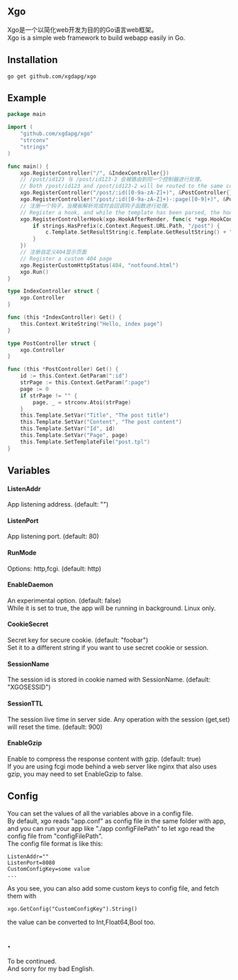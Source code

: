 ## Xgo
Xgo是一个以简化web开发为目的的Go语言web框架。  
Xgo is a simple web framework to build webapp easily in Go.  

## Installation

    go get github.com/xgdapg/xgo

## Example
```go
package main

import (
	"github.com/xgdapg/xgo"
	"strconv"
	"strings"
)

func main() {
	xgo.RegisterController("/", &IndexController{})
	// /post/id123 与 /post/id123-2 会被路由到同一个控制器进行处理。
	// Both /post/id123 and /post/id123-2 will be routed to the same controller.
	xgo.RegisterController("/post/:id([0-9a-zA-Z]+)", &PostController{})
	xgo.RegisterController("/post/:id([0-9a-zA-Z]+)-:page([0-9]+)", &PostController{})
	// 注册一个钩子，当模板解析完成时会回调钩子函数进行处理。
	// Register a hook, and while the template has been parsed, the hook will be called.
	xgo.RegisterControllerHook(xgo.HookAfterRender, func(c *xgo.HookController) {
		if strings.HasPrefix(c.Context.Request.URL.Path, "/post") {
			c.Template.SetResultString(c.Template.GetResultString() + "<div>append a footer</div>")
		}
	})
	// 注册自定义404显示页面
	// Register a custom 404 page
	xgo.RegisterCustomHttpStatus(404, "notfound.html")
	xgo.Run()
}

type IndexController struct {
	xgo.Controller
}

func (this *IndexController) Get() {
	this.Context.WriteString("Hello, index page")
}

type PostController struct {
	xgo.Controller
}

func (this *PostController) Get() {
	id := this.Context.GetParam(":id")
	strPage := this.Context.GetParam(":page")
	page := 0
	if strPage != "" {
		page, _ = strconv.Atoi(strPage)
	}
	this.Template.SetVar("Title", "The post title")
	this.Template.SetVar("Content", "The post content")
	this.Template.SetVar("Id", id)
	this.Template.SetVar("Page", page)
	this.Template.SetTemplateFile("post.tpl")
}
```
## Variables
#### ListenAddr
App listening address. (default: "")
#### ListenPort
App listening port. (default: 80) 
#### RunMode
Options: http,fcgi. (default: http)
#### EnableDaemon
An experimental option. (default: false)  
While it is set to true, the app will be running in background. Linux only.
#### CookieSecret
Secret key for secure cookie. (default: "foobar")  
Set it to a different string if you want to use secret cookie or session.
#### SessionName
The session id is stored in cookie named with SessionName. (default: "XGOSESSID")
#### SessionTTL
The session live time in server side. Any operation with the session (get,set) will reset the time. (default: 900)
#### EnableGzip
Enable to compress the response content with gzip. (default: true)  
If you are using fcgi mode behind a web server like nginx that also uses gzip, you may need to set EnableGzip to false.
## Config
You can set the values of all the variables above in a config file.  
By default, xgo reads "app.conf" as config file in the same folder with app, and you can run your app like "./app configFilePath" to let xgo read the config file from "configFilePath".  
The config file format is like this:  

	ListenAddr=""
	ListenPort=8080
	CustomConfigKey=some value
	...
As you see, you can also add some custom keys to config file, and fetch them with

	xgo.GetConfig("CustomConfigKey").String()
the value can be converted to Int,Float64,Bool too.
## .
To be continued.  
And sorry for my bad English.